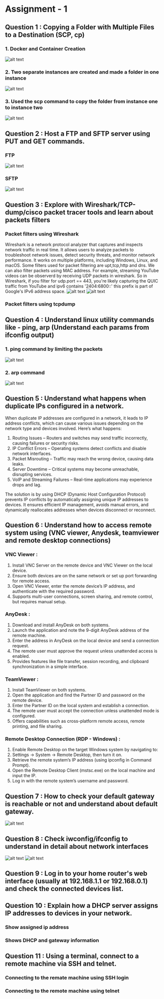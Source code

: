 # Assignment - 1

## Question 1 : Copying a Folder with Multiple Files to a Destination (SCP, cp)
### 1. Docker and Container Creation
  ![alt text](1.png)
### 2. Two separate instances are created and made a folder in one instance
  ![alt text](2.png)
### 3. Used the scp command to copy the folder from instance one to instance two
  ![alt text](3.png)

## Question 2 : Host a FTP and SFTP server using PUT and GET commands.
### FTP 
  ![alt text](9.png)
### SFTP
  ![alt text](6.png)

## Question 3 : Explore with Wireshark/TCP-dump/cisco packet tracer tools and learn about packets filters
### Packet filters using Wireshark
Wireshark is a network protocol analyzer that captures and inspects network traffic in real time. It allows users to analyze packets to troubleshoot network issues, detect security threats, and monitor network performance. It works on multiple platforms, including Windows, Linux, and macOS. Some filters used for packet filtering are upt,tcp,http and dns. We can also filter packets using MAC address. For example, streaming YouTube videos can be observerd by receiving UDP packets in wireshark. So in Wireshark, if you filter for udp.port == 443, you're likely capturing the QUIC traffic from YouTube and ipv6 contains '2404:6800::' this prefix is part of Google's IPv6 address space.
  ![alt text](13.png)
  ![alt text](14.png)
### Packet filters using tcpdump

## Question 4 : Understand linux utility commands like - ping, arp (Understand each params from ifconfig output)
### 1. ping command by limiting the packets
  ![alt text](7.png)
### 2. arp command
  ![alt text](8.png)

## Question 5 : Understand what happens when duplicate IPs configured in a network.
When duplicate IP addresses are configured in a network, it leads to IP address conflicts, which can cause various issues depending on the network type and devices involved. Here’s what happens:
1. Routing Issues – Routers and switches may send traffic incorrectly, causing failures or security risks.
2. IP Conflict Errors – Operating systems detect conflicts and disable network interfaces.
3. Packet Misrouting – Traffic may reach the wrong device, causing data leaks.
4. Server Downtime – Critical systems may become unreachable, disrupting services.
5. VoIP and Streaming Failures – Real-time applications may experience drops and lag.

The solution is by using  DHCP (Dynamic Host Configuration Protocol) prevents IP conflicts by automatically assigning unique IP addresses to devices. It ensures efficient IP management, avoids manual errors, and dynamically reallocates addresses when devices disconnect or reconnect.

## Question 6 : Understand how to access remote system using (VNC viewer, Anydesk, teamviewer and remote desktop connections)

### VNC Viewer :
1. Install VNC Server on the remote device and VNC Viewer on the local device.
2. Ensure both devices are on the same network or set up port forwarding for remote access.
3. Open VNC Viewer, enter the remote device’s IP address, and authenticate with the required password.
4. Supports multi-user connections, screen sharing, and remote control, but requires manual setup.

### AnyDesk :
1. Download and install AnyDesk on both systems.
2. Launch the application and note the 9-digit AnyDesk address of the remote machine.
3. Enter the address in AnyDesk on the local device and send a connection request.
4. The remote user must approve the request unless unattended access is enabled.
5. Provides features like file transfer, session recording, and clipboard synchronization in a simple interface.

### TeamViewer :
1. Install TeamViewer on both systems.
2. Open the application and find the Partner ID and password on the remote device.
3. Enter the Partner ID on the local system and establish a connection.
4. The remote user must accept the connection unless unattended mode is configured.
5. Offers capabilities such as cross-platform remote access, remote printing, and file sharing.

### Remote Desktop Connection (RDP - Windows) :
1. Enable Remote Desktop on the target Windows system by navigating to:
2. Settings → System → Remote Desktop, then turn it on.
3. Retrieve the remote system’s IP address (using ipconfig in Command Prompt).
4. Open the Remote Desktop Client (mstsc.exe) on the local machine and input the IP.
5. Log in with the remote system’s username and password.

## Question 7 : How to check your default gateway is reachable or not and understand about default gateway.
  ![alt text](10.png)

## Question 8 : Check iwconfig/ifconfig to understand in detail about network interfaces 
  ![alt text](11.png)
  ![alt text](12.png)

## Question 9 : Log in to your home router's web interface (usually at 192.168.1.1 or 192.168.0.1) and check the connected devices list.

## Question 10 : Explain how a DHCP server assigns IP addresses to devices in your network.
### Show assigned ip address 
### Shows DHCP and gateway information


## Question 11 : Using a terminal, connect to a remote machine via SSH and telnet.
### Connecting to the remate machine using SSH login
### Connecting to the remote machine using telnet



